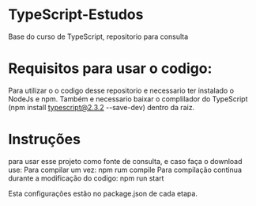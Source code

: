 # TypeScript-Estudos
Base do curso de TypeScript, repositorio para consulta


# Requisitos para usar o codigo:
Para utilizar o o codigo desse repositorio e necessario ter instalado o NodeJs e npm.
Também e necessario baixar o complilador do TypeScript (npm install typescript@2.3.2 --save-dev) dentro da raiz.

# Instruções
para usar esse projeto como fonte de consulta, e caso faça o download use:
Para compilar um vez: npm rum compile
Para compilação continua durante a modificação do codigo: npm run start 

Esta configurações estão no package.json de cada etapa.

